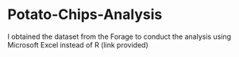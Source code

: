 # Potato-Chips-Analysis
I obtained the dataset from the Forage to conduct the analysis using Microsoft Excel instead of R (link provided)
